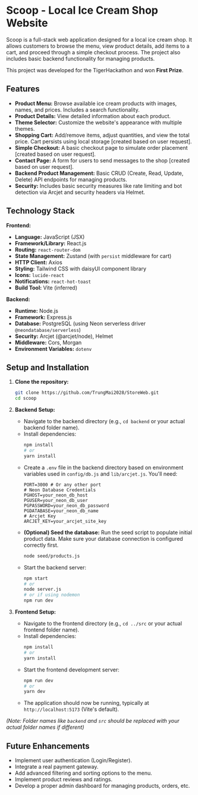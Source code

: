 # Scoop - Local Ice Cream Shop Website

Scoop is a full-stack web application designed for a local ice cream shop. It allows customers to browse the menu, view product details, add items to a cart, and proceed through a simple checkout process. The project also includes basic backend functionality for managing products.

This project was developed for the TigerHackathon and won **First Prize**.

## Features

* **Product Menu:** Browse available ice cream products with images, names, and prices. Includes a search functionality.
* **Product Details:** View detailed information about each product.
* **Theme Selector:** Customize the website's appearance with multiple themes.
* **Shopping Cart:** Add/remove items, adjust quantities, and view the total price. Cart persists using local storage [created based on user request].
* **Simple Checkout:** A basic checkout page to simulate order placement [created based on user request].
* **Contact Page:** A form for users to send messages to the shop [created based on user request].
* **Backend Product Management:** Basic CRUD (Create, Read, Update, Delete) API endpoints for managing products.
* **Security:** Includes basic security measures like rate limiting and bot detection via Arcjet and security headers via Helmet.

## Technology Stack

**Frontend:**
* **Language:** JavaScript (JSX)
* **Framework/Library:** React.js
* **Routing:** `react-router-dom`
* **State Management:** Zustand (with `persist` middleware for cart)
* **HTTP Client:** Axios
* **Styling:** Tailwind CSS with daisyUI component library
* **Icons:** `lucide-react`
* **Notifications:** `react-hot-toast`
* **Build Tool:** Vite (inferred)

**Backend:**
* **Runtime:** Node.js
* **Framework:** Express.js
* **Database:** PostgreSQL (using Neon serverless driver `@neondatabase/serverless`)
* **Security:** Arcjet (@arcjet/node), Helmet
* **Middleware:** Cors, Morgan
* **Environment Variables:** `dotenv`

## Setup and Installation

1.  **Clone the repository:**
    ```bash
    git clone https://github.com/TrungMai2028/StoreWeb.git
    cd scoop
    ```

2.  **Backend Setup:**
    * Navigate to the backend directory (e.g., `cd backend` or your actual backend folder name).
    * Install dependencies:
        ```bash
        npm install
        # or
        yarn install
        ```
    * Create a `.env` file in the backend directory based on environment variables used in `config/db.js` and `lib/arcjet.js`. You'll need:
        ```dotenv
        PORT=3000 # Or any other port
        # Neon Database Credentials
        PGHOST=your_neon_db_host
        PGUSER=your_neon_db_user
        PGPASSWORD=your_neon_db_password
        PGDATABASE=your_neon_db_name
        # Arcjet Key
        ARCJET_KEY=your_arcjet_site_key
        ```
    * **(Optional) Seed the database:** Run the seed script to populate initial product data. Make sure your database connection is configured correctly first.
        ```bash
        node seed/products.js
        ```
    * Start the backend server:
        ```bash
        npm start
        # or
        node server.js
        # or if using nodemon
        npm run dev
        ```

3.  **Frontend Setup:**
    * Navigate to the frontend directory (e.g., `cd ../src` or your actual frontend folder name).
    * Install dependencies:
        ```bash
        npm install
        # or
        yarn install
        ```
    * Start the frontend development server:
        ```bash
        npm run dev
        # or
        yarn dev
        ```
    * The application should now be running, typically at `http://localhost:5173` (Vite's default).

*(Note: Folder names like `backend` and `src` should be replaced with your actual folder names if different)*

## Future Enhancements

* Implement user authentication (Login/Register).
* Integrate a real payment gateway.
* Add advanced filtering and sorting options to the menu.
* Implement product reviews and ratings.
* Develop a proper admin dashboard for managing products, orders, etc.